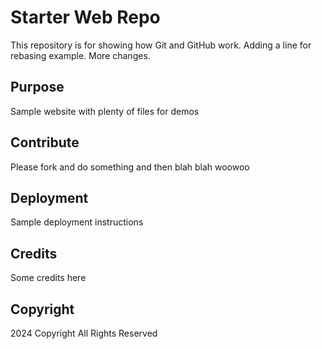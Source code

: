 # Starter Web Repo

This repository is for showing how Git and GitHub work. Adding a line for rebasing example. More changes.

## Purpose

Sample website with plenty of files for demos

## Contribute

Please fork and do something and then blah blah
woowoo

## Deployment

Sample deployment instructions

## Credits

Some credits here

## Copyright

2024 Copyright All Rights Reserved

